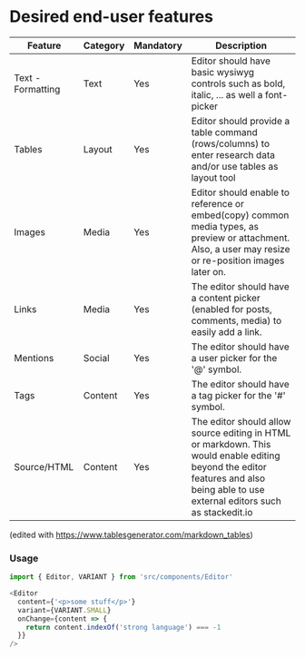 # Desired end-user features

| Feature           | Category | Mandatory | Description                                                                                                                                                                       |
| ----------------- | -------- | --------- | --------------------------------------------------------------------------------------------------------------------------------------------------------------------------------- |
| Text - Formatting | Text     | Yes       | Editor should have basic wysiwyg controls such as bold, italic, ... as well a font-picker                                                                                         |
| Tables            | Layout   | Yes       | Editor should provide a table command (rows/columns) to enter research data and/or use tables as layout tool                                                                      |
| Images            | Media    | Yes       | Editor should enable to reference or embed(copy) common media types, as preview or attachment. Also, a user may resize or re-position images later on.                            |
| Links             | Media    | Yes       | The editor should have a content picker (enabled for posts, comments, media) to easily add a link.                                                                                |
| Mentions          | Social   | Yes       | The editor should have a user picker for the '@' symbol.                                                                                                                          |
| Tags              | Content  | Yes       | The editor should have a tag picker for the '#' symbol.                                                                                                                           |
| Source/HTML       | Content  | Yes       | The editor should allow source editing in HTML or markdown. This would enable editing beyond the editor features and also being able to use external editors such as stackedit.io |  |

(edited with https://www.tablesgenerator.com/markdown_tables)

### Usage

```ts
import { Editor, VARIANT } from 'src/components/Editor'

<Editor
  content={'<p>some stuff</p>'}
  variant={VARIANT.SMALL}
  onChange={content => {
    return content.indexOf('strong language') === -1
  }}
/>
```
